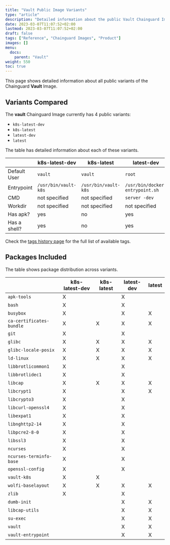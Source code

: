 ```yaml
---
title: "Vault Public Image Variants"
type: "article"
description: "Detailed information about the public Vault Chainguard Image variants"
date: 2023-03-07T11:07:52+02:00
lastmod: 2023-03-07T11:07:52+02:00
draft: false
tags: ["Reference", "Chainguard Images", "Product"]
images: []
menu:
  docs:
    parent: "Vault"
weight: 550
toc: true
---
```


This page shows detailed information about all public variants of the Chainguard **Vault** Image.

## Variants Compared
The **vault** Chainguard Image currently has 4 public variants: 

- `k8s-latest-dev`
- `k8s-latest`
- `latest-dev`
- `latest`

The table has detailed information about each of these variants.

|              | k8s-latest-dev       | k8s-latest           | latest-dev                      | latest                          |
|--------------|----------------------|----------------------|---------------------------------|---------------------------------|
| Default User | `vault`              | `vault`              | `root`                          | `root`                          |
| Entrypoint   | `/usr/bin/vault-k8s` | `/usr/bin/vault-k8s` | `/usr/bin/docker-entrypoint.sh` | `/usr/bin/docker-entrypoint.sh` |
| CMD          | not specified        | not specified        | `server -dev`                   | `server -dev`                   |
| Workdir      | not specified        | not specified        | not specified                   | not specified                   |
| Has apk?     | yes                  | no                   | yes                             | no                              |
| Has a shell? | yes                  | no                   | yes                             | yes                             |

Check the [tags history page](/chainguard/chainguard-images/reference/vault/tags_history/) for the full list of available tags.

## Packages Included
The table shows package distribution across variants.

|                          | k8s-latest-dev | k8s-latest | latest-dev | latest |
|--------------------------|----------------|------------|------------|--------|
| `apk-tools`              | X              |            | X          |        |
| `bash`                   | X              |            | X          |        |
| `busybox`                | X              |            | X          | X      |
| `ca-certificates-bundle` | X              | X          | X          | X      |
| `git`                    | X              |            | X          |        |
| `glibc`                  | X              | X          | X          | X      |
| `glibc-locale-posix`     | X              | X          | X          | X      |
| `ld-linux`               | X              | X          | X          | X      |
| `libbrotlicommon1`       | X              |            | X          |        |
| `libbrotlidec1`          | X              |            | X          |        |
| `libcap`                 | X              | X          | X          | X      |
| `libcrypt1`              | X              |            | X          | X      |
| `libcrypto3`             | X              |            | X          |        |
| `libcurl-openssl4`       | X              |            | X          |        |
| `libexpat1`              | X              |            | X          |        |
| `libnghttp2-14`          | X              |            | X          |        |
| `libpcre2-8-0`           | X              |            | X          |        |
| `libssl3`                | X              |            | X          |        |
| `ncurses`                | X              |            | X          |        |
| `ncurses-terminfo-base`  | X              |            | X          |        |
| `openssl-config`         | X              |            | X          |        |
| `vault-k8s`              | X              | X          |            |        |
| `wolfi-baselayout`       | X              | X          | X          | X      |
| `zlib`                   | X              |            | X          |        |
| `dumb-init`              |                |            | X          | X      |
| `libcap-utils`           |                |            | X          | X      |
| `su-exec`                |                |            | X          | X      |
| `vault`                  |                |            | X          | X      |
| `vault-entrypoint`       |                |            | X          | X      |
